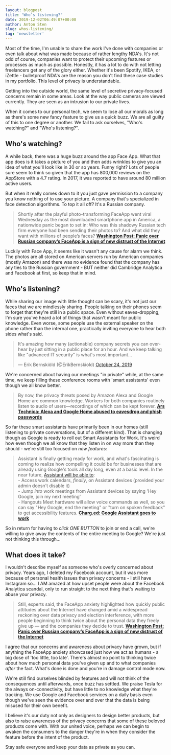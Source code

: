 ```yaml
---
layout: blogpost
title: 'Who’s listening?'
date: 2019-12-02T06:49:07+00:00
author: Anton Sten
slug: whos-listening/
tag: 'newsletter'
---
```


Most of the time, I'm unable to share the work I've done with companies or even talk about what was made because of rather lengthy NDA's. It's not odd of course, companies want to protect their upcoming features or processes as much as possible. Honestly, it has a lot to do with not letting freelancers get any of the glory either. Whether it's been Spotify, IKEA, or iZettle - bulletproof NDA's are the reason you don't find these case studies in my portfolio. This level of privacy is understandable.

Getting into the outside world, the same level of secretive privacy-focused concerns remain in some areas. Look at the way public cameras are viewed currently. They are seen as an intrusion to our private lives.

When it comes to our personal tech, we seem to lose all our morals as long as there's some new fancy feature to give us a quick buzz. We are all guilty of this to one degree or another. We fail to ask ourselves, "Who's watching?" and "Who's listening?".

## Who's watching?

A while back, there was a huge buzz around the app Face App. What that app does is it takes a picture of you and then adds wrinkles to give you an idea of what you'll look like in 30 or so years. Funny right? Lots of people sure seem to think so given that the app has 800,000 reviews on the AppStore with a 4.7 rating. In 2017, it was reported to have around 80 million active users.

But when it really comes down to it you just gave permission to a company you know nothing of to use your picture.  A company that's specialized in face detection algorithms. To top it all off? It's a Russian company.

>Shortly after the playful photo-transforming FaceApp went viral Wednesday as the most downloaded smartphone app in America, a nationwide panic began to set in: Who was this shadowy Russian tech firm everyone had been sending their photos to? And what did they want with millions of people’s faces?
**[Washington Post: Panic over Russian company’s FaceApp is a sign of new distrust of the Internet](https://www.washingtonpost.com/technology/2019/07/18/heres-what-we-know-about-russian-company-behind-faceapp/)**

Luckily with Face App, it seems like it wasn't any cause for alarm we think. The photos are all stored on American servers run by American companies (mostly Amazon) and there was no evidence found that the company has any ties to the Russian government - BUT neither did Cambridge Analytica and Facebook at first, so keep that in mind.

## Who's listening?

While sharing our image with little thought can be scary, it's not just our faces that we are mindlessly sharing. People talking on their phones seem to forget that they're still in a public space. Even without eaves-dropping, I'm sure you've heard a lot of things that wasn't meant for public knowledge. Even worse, some people use the external speaker on the phone rather than the internal one, practically inviting everyone to hear both sides what's said.

<blockquote class="twitter-tweet"><p lang="en" dir="ltr">It&#39;s amazing how many (actionable) company secrets you can overhear by just sitting in a public place for an hour. And we keep talking like &quot;advanced IT security&quot; is what&#39;s most important...</p>&mdash; Erik Bernskiöld (@ErikBernskiold) <a href="https://twitter.com/ErikBernskiold/status/1187272813486530561?ref_src=twsrc%5Etfw">October 24, 2019</a></blockquote> <script async src="https://platform.twitter.com/widgets.js" charset="utf-8"></script>

We're concerned about having our meetings "in private" while, at the same time, we keep filling these conference rooms with 'smart assistants' even though we all know better.

>By now, the privacy threats posed by Amazon Alexa and Google Home are common knowledge. Workers for both companies routinely listen to audio of users—recordings of which can be kept forever.
**[Ars Technica: Alexa and Google Home abused to eavesdrop and phish passwords](https://arstechnica.com/information-technology/2019/10/alexa-and-google-home-abused-to-eavesdrop-and-phish-passwords/)**

So far these smart assistants have primarily been in our homes (still listening to private conversations, but of a different kind). That is changing though as Google is ready to roll out Smart Assistants for Work. It's weird how even though we all know that they listen in on way more than they should - we're still too focused on _new features:_

> Assistant is finally getting ready for work, and what's fascinating is coming to realize how compelling it could be for businesses that are already using Google's tools all day long, even at a basic level. In the near future, [Assistant will be able to](https://u6288910.ct.sendgrid.net/wf/click?upn=-2FFZ7sK4013w8AuNqXl2vbkhf2IR8p6XWfGbgreCUyc58Ak6R1XHj4BVQnd3Gn33Rc2kSyCduy90RDCJx51u12TsBmWaKhjTiemnqe8jSJynXzWXLuPH2geG0kwF-2FJgwksNR2IGxk9v-2FlcY2Ca9Ww1g-3D-3D_zGUok1iZ3-2Bv3aT9HqeO7k9p0IcD9j0J3242M68vNmNS6FI3vgT87g5vQGiGuNrWJiNU5Oqrt-2BEo5MQSuyB8hfGzNQoIeaSegSGHUoVZqBQDqcoztBBeO3gtUqSSkh7ne7A5FSBThhFYtVpm-2B-2FtQNJqxqVrYFo-2FXweD5jyY86aO2B47AEVRnkcrDsK7XY-2Bkcqj1ZEfrIhxEyMS50pGFM-2FHdH5gTujnkAd-2FVHpCk1E-2Fl0-3D):<br />- Access work calendars, *finally*, on Assistant devices (provided your admin doesn't disable it)<br />- Jump *into* work meetings from Assistant devices by saying 'Hey Google, join my next meeting'<br />- Hangouts Meet hardware will allow voice commands as well, so you can say "Hey Google, end the meeting" or "turn on spoken feedback" to get accessibility features.
**[Charg.ed: Google Assistant goes to work](https://char.gd/recharged/daily/google-assistant-goes-to-work)**

So in return for having to _click ONE BUTTON_ to join or end a call, we're willing to give away the contents of the entire meeting to Google? We're just not thinking this through...

## What does it take?

I wouldn't describe myself as someone who's overly concerned about privacy. Years ago, I deleted my Facebook account, but it was more because of personal health issues than privacy concerns - I still have Instagram so... I AM amazed at how upset people were about the Facebook Analytica scandal, only to run straight to the next thing that's waiting to abuse your privacy.

>Still, experts said, the FaceApp anxiety highlighted how quickly public attitudes about the Internet have changed amid a widespread reckoning over data privacy and election interference, with more people beginning to think twice about the personal data they freely give up — and the companies they decide to trust.
**[Washington Post: Panic over Russian company’s FaceApp is a sign of new distrust of the Internet](https://www.washingtonpost.com/technology/2019/07/18/heres-what-we-know-about-russian-company-behind-faceapp/)**

I agree that our concerns and awareness about privacy have grown, but if anything the FaceApp anxiety showcased just how we act as humans - a big dose of 'too little, too late'. There's almost no point to thinking twice about how much personal data you've given up and to what companies _after_ the fact. What's done is done and you're in damage control mode now.

We're still find ourselves blinded by features and will not think of the consequences until afterwards, once buzz has settled. We praise Tesla for the always on-connectivity, but have little to no knowledge what they're tracking. We use Google and Facebook services on a daily basis even though we've seen the evidence over and over that the data is being misused for their own benefit.

I believe it's our duty not only as designers to design better products, but also to raise awareness of the privacy concerns that some of these beloved products come with. With our united voice, perhaps we can begin to awaken the consumers to the danger they're in when they consider the feature before the intent of the product.

Stay safe everyone and keep your data as private as you can.
